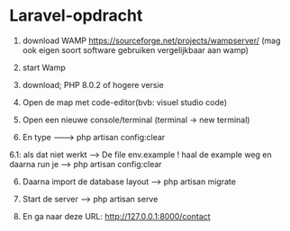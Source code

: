 # Laravel-opdracht

1. download WAMP https://sourceforge.net/projects/wampserver/ (mag ook eigen soort software gebruiken vergelijkbaar aan wamp)

2. start Wamp

3. download; PHP 8.0.2 of hogere versie

4. Open de map met code-editor(bvb: visuel studio code)

5. Open een nieuwe console/terminal (terminal -> new terminal)

6. En type ---> php artisan config:clear

6.1: als dat niet werkt --> De file env.example ! haal de example weg en daarna run je --> php artisan config:clear

6. Daarna import de database layout --> php artisan migrate

7. Start de server --> php artisan serve

8. En ga naar deze URL: http://127.0.0.1:8000/contact
